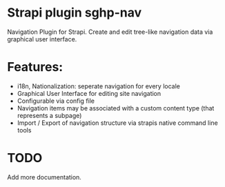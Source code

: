 # Strapi plugin sghp-nav

Navigation Plugin for Strapi.
Create and edit tree-like navigation data via graphical user interface.

# Features:

- i18n, Nationalization: seperate navigation for every locale
- Graphical User Interface for editing site navigation
- Configurable via config file
- Navigation items may be associated with a custom content type (that represents a subpage)
- Import / Export of navigation structure via strapis native command line tools

# TODO

Add more documentation.
